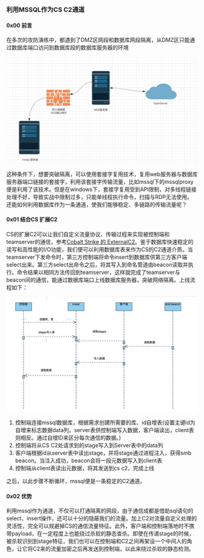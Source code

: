 ### 利用MSSQL作为CS C2通道

#### 0x00 前言

在多次的攻防演练中，都遇到了DMZ区网段和数据库网段隔离，从DMZ区只能通过数据库端口访问到数据库段的数据库服务器的环境

![](./media/网络隔离.jpg)

这种条件下，想要突破隔离，可以使用套接字复用技术，复用web服务器与数据库服务器端口链接的套接字，利用该套接字传输流量，比如mssql下的mssqlproxy便是利用了该技术。但是在windows下，套接字复用受到API限制，对多线程链接处理不好，导致实战中限制过多，只能单线程执行命令，扫描与RDP无法使用。还能如何利用数据库作为一条通道，使我们能够稳定、多链路的传输流量呢？

#### 0x01 结合CS 扩展C2

CS的扩展C2可以让我们自定义流量协议、传输过程来实现被控制端和teamserver的通信，参考[Cobalt Strike 的 ExternalC2](https://rcoil.me/2019/10/%E3%80%90%E6%B8%97%E9%80%8F%E6%8A%80%E5%B7%A7%E3%80%91Cobalt%20Strike%20%E7%9A%84%20ExternalC2/)。鉴于数据库快速稳定的读写和高性能的I/O功能，我们便可以利用数据库表来作为CS的C2通道介质。当teamserver下发命令时，第三方控制端将命令insert到数据库供第三方客户端select出来。第三方select出命令之后，将其写入到命名管道由beacon读取并执行。命令结果以相同方法传回到teamserver，这样就完成了teamserver与beacon间的通信，能通过数据库端口上线数据库服务器，突破网络隔离。上线流程如下：

![](./media/mssql代理实现.jpg)



1. 控制端连接mssql数据库，根据需求创建所需要的库、id自增表(设置主键id为自增来标志数据data列。server表供控制端写入数据，客户端读出，client表则相反。通过自增ID来区分每次通信的数据。)
2. 控制端将从CS C2处请求到的stage写入到Server表中的data列
3. 客户端根据id从server表中读出stage，并将stage通过进程注入，获得smb beacon。当注入成功，beacon会将一段元数据写入到client表
4. 控制端从client表读出元数据，将其发送到cs c2，完成上线

之后，以此步骤不断循环，mssql便是一条稳定的C2通道。

#### 0x02 优势

利用mssql作为通道，不仅可以打通隔离的网段，由于通信成都是借助sql语句的select、insert操作，还可以十分的隐蔽我们的流量。加上C2对流量自定义处理的灵活性，完全可以规避掉CS的通信流量特征。此外，客户端和控制端落地时不携带payload，在一定程度上也能绕过杀软的静态查杀。即使在传递stage的时候，被杀软识别到stage特征，我们也可以在控制端和C2之间再架设一个中间人的角色，让它将C2来的流量加密之后再发送到控制端，以此来绕过杀软的静态检测。